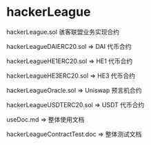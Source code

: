 # hackerLeague

hackerLeague.sol 骇客联盟业务实现合约

hackerLeagueDAIERC20.sol => DAI 代币合约

hackerLeagueHE1ERC20.sol => HE1 代币合约

hackerLeagueHE3ERC20.sol => HE3 代币合约

hackerLeagueOracle.sol => Uniswap 预言机合约

hackerLeagueUSDTERC20.sol => USDT 代币合约

useDoc.md => 整体使用文档

hackerLeagueContractTest.doc => 整体测试文档